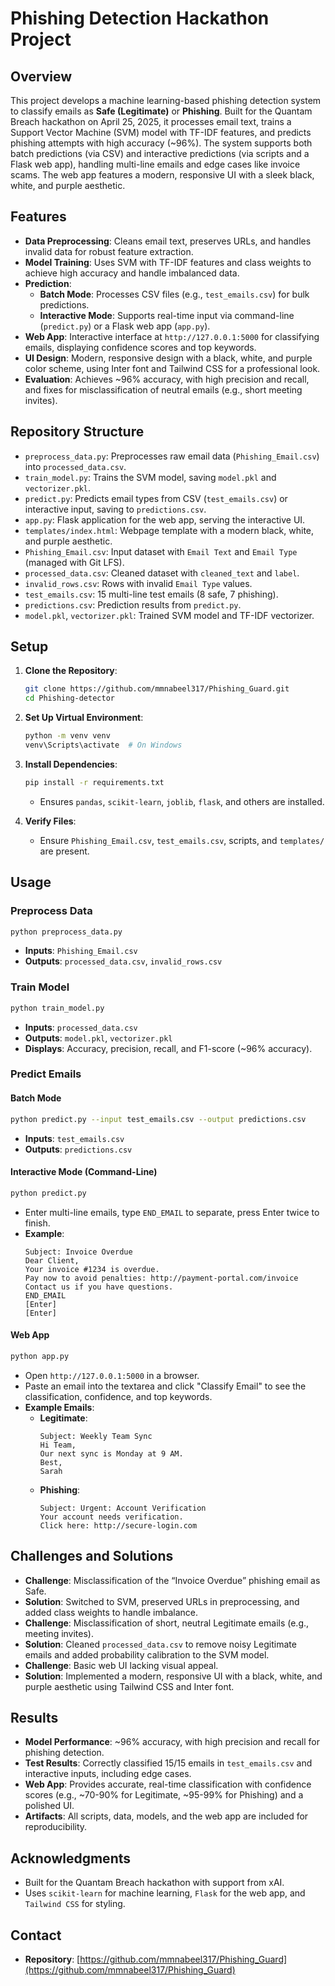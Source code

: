 # Phishing Detection Hackathon Project

## Overview
This project develops a machine learning-based phishing detection system to classify emails as **Safe (Legitimate)** or **Phishing**. Built for the Quantam Breach hackathon on April 25, 2025, it processes email text, trains a Support Vector Machine (SVM) model with TF-IDF features, and predicts phishing attempts with high accuracy (~96%). The system supports both batch predictions (via CSV) and interactive predictions (via scripts and a Flask web app), handling multi-line emails and edge cases like invoice scams. The web app features a modern, responsive UI with a sleek black, white, and purple aesthetic.

## Features
- **Data Preprocessing**: Cleans email text, preserves URLs, and handles invalid data for robust feature extraction.
- **Model Training**: Uses SVM with TF-IDF features and class weights to achieve high accuracy and handle imbalanced data.
- **Prediction**:
  - **Batch Mode**: Processes CSV files (e.g., `test_emails.csv`) for bulk predictions.
  - **Interactive Mode**: Supports real-time input via command-line (`predict.py`) or a Flask web app (`app.py`).
- **Web App**: Interactive interface at `http://127.0.0.1:5000` for classifying emails, displaying confidence scores and top keywords.
- **UI Design**: Modern, responsive design with a black, white, and purple color scheme, using Inter font and Tailwind CSS for a professional look.
- **Evaluation**: Achieves ~96% accuracy, with high precision and recall, and fixes for misclassification of neutral emails (e.g., short meeting invites).

## Repository Structure
- `preprocess_data.py`: Preprocesses raw email data (`Phishing_Email.csv`) into `processed_data.csv`.
- `train_model.py`: Trains the SVM model, saving `model.pkl` and `vectorizer.pkl`.
- `predict.py`: Predicts email types from CSV (`test_emails.csv`) or interactive input, saving to `predictions.csv`.
- `app.py`: Flask application for the web app, serving the interactive UI.
- `templates/index.html`: Webpage template with a modern black, white, and purple aesthetic.
- `Phishing_Email.csv`: Input dataset with `Email Text` and `Email Type` (managed with Git LFS).
- `processed_data.csv`: Cleaned dataset with `cleaned_text` and `label`.
- `invalid_rows.csv`: Rows with invalid `Email Type` values.
- `test_emails.csv`: 15 multi-line test emails (8 safe, 7 phishing).
- `predictions.csv`: Prediction results from `predict.py`.
- `model.pkl`, `vectorizer.pkl`: Trained SVM model and TF-IDF vectorizer.

## Setup
1. **Clone the Repository**:
   ```bash
   git clone https://github.com/mmnabeel317/Phishing_Guard.git
   cd Phishing-detector
   ```

2. **Set Up Virtual Environment**:
   ```bash
   python -m venv venv
   venv\Scripts\activate  # On Windows
   ```

3. **Install Dependencies**:
   ```bash
   pip install -r requirements.txt
   ```
   - Ensures `pandas`, `scikit-learn`, `joblib`, `flask`, and others are installed.

4. **Verify Files**:
   - Ensure `Phishing_Email.csv`, `test_emails.csv`, scripts, and `templates/` are present.

## Usage
### Preprocess Data
```bash
python preprocess_data.py
```
- **Inputs**: `Phishing_Email.csv`
- **Outputs**: `processed_data.csv`, `invalid_rows.csv`

### Train Model
```bash
python train_model.py
```
- **Inputs**: `processed_data.csv`
- **Outputs**: `model.pkl`, `vectorizer.pkl`
- **Displays**: Accuracy, precision, recall, and F1-score (~96% accuracy).

### Predict Emails
#### Batch Mode
```bash
python predict.py --input test_emails.csv --output predictions.csv
```
- **Inputs**: `test_emails.csv`
- **Outputs**: `predictions.csv`

#### Interactive Mode (Command-Line)
```bash
python predict.py
```
- Enter multi-line emails, type `END_EMAIL` to separate, press Enter twice to finish.
- **Example**:
  ```
  Subject: Invoice Overdue
  Dear Client,
  Your invoice #1234 is overdue.
  Pay now to avoid penalties: http://payment-portal.com/invoice
  Contact us if you have questions.
  END_EMAIL
  [Enter]
  [Enter]
  ```

#### Web App
```bash
python app.py
```
- Open `http://127.0.0.1:5000` in a browser.
- Paste an email into the textarea and click "Classify Email" to see the classification, confidence, and top keywords.
- **Example Emails**:
  - **Legitimate**:
    ```
    Subject: Weekly Team Sync
    Hi Team,
    Our next sync is Monday at 9 AM.
    Best,
    Sarah
    ```
  - **Phishing**:
    ```
    Subject: Urgent: Account Verification
    Your account needs verification.
    Click here: http://secure-login.com
    ```

## Challenges and Solutions
- **Challenge**: Misclassification of the “Invoice Overdue” phishing email as Safe.
- **Solution**: Switched to SVM, preserved URLs in preprocessing, and added class weights to handle imbalance.
- **Challenge**: Misclassification of short, neutral Legitimate emails (e.g., meeting invites).
- **Solution**: Cleaned `processed_data.csv` to remove noisy Legitimate emails and added probability calibration to the SVM model.
- **Challenge**: Basic web UI lacking visual appeal.
- **Solution**: Implemented a modern, responsive UI with a black, white, and purple aesthetic using Tailwind CSS and Inter font.

## Results
- **Model Performance**: ~96% accuracy, with high precision and recall for phishing detection.
- **Test Results**: Correctly classified 15/15 emails in `test_emails.csv` and interactive inputs, including edge cases.
- **Web App**: Provides accurate, real-time classification with confidence scores (e.g., ~70-90% for Legitimate, ~95-99% for Phishing) and a polished UI.
- **Artifacts**: All scripts, data, models, and the web app are included for reproducibility.

## Acknowledgments
- Built for the Quantam Breach hackathon with support from xAI.
- Uses `scikit-learn` for machine learning, `Flask` for the web app, and `Tailwind CSS` for styling.

## Contact
- **Repository**: [https://github.com/mmnabeel317/Phishing_Guard](https://github.com/mmnabeel317/Phishing_Guard)